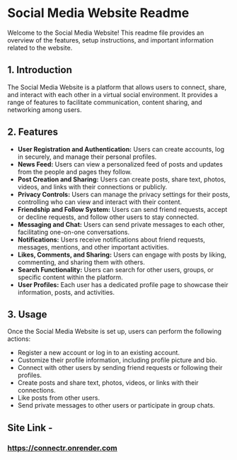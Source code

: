 # Social Media Website Readme

Welcome to the Social Media Website! This readme file provides an overview of the features, setup instructions, and important information related to the website.

## 1. Introduction
The Social Media Website is a platform that allows users to connect, share, and interact with each other in a virtual social environment. It provides a range of features to facilitate communication, content sharing, and networking among users.

## 2. Features
- **User Registration and Authentication:** Users can create accounts, log in securely, and manage their personal profiles.
- **News Feed:** Users can view a personalized feed of posts and updates from the people and pages they follow.
- **Post Creation and Sharing:** Users can create posts, share text, photos, videos, and links with their connections or publicly.
- **Privacy Controls:** Users can manage the privacy settings for their posts, controlling who can view and interact with their content.
- **Friendship and Follow System:** Users can send friend requests, accept or decline requests, and follow other users to stay connected.
- **Messaging and Chat:** Users can send private messages to each other, facilitating one-on-one conversations.
- **Notifications:** Users receive notifications about friend requests, messages, mentions, and other important activities.
- **Likes, Comments, and Sharing:** Users can engage with posts by liking, commenting, and sharing them with others.
- **Search Functionality:** Users can search for other users, groups, or specific content within the platform.
- **User Profiles:** Each user has a dedicated profile page to showcase their information, posts, and activities.

## 3. Usage
Once the Social Media Website is set up, users can perform the following actions:
- Register a new account or log in to an existing account.
- Customize their profile information, including profile picture and bio.
- Connect with other users by sending friend requests or following their profiles.
- Create posts and share text, photos, videos, or links with their connections.
- Like posts from other users.
- Send private messages to other users or participate in group chats.

## Site Link -
### https://connectr.onrender.com
